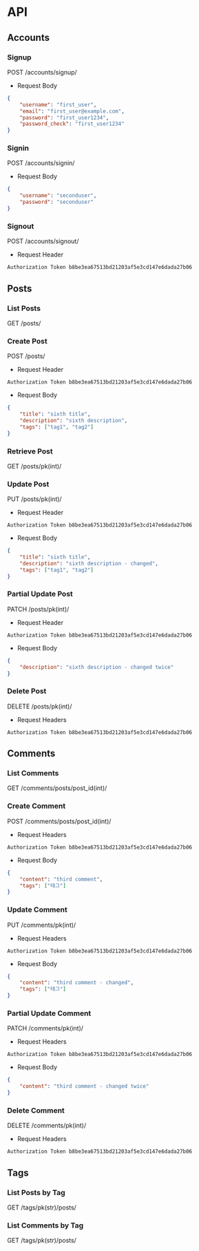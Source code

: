 # API

## Accounts
### Signup

POST /accounts/signup/

- Request Body

```json
{
    "username": "first_user",
    "email": "first_user@example.com",
    "password": "first_user1234",
    "password_check": "first_user1234"
}
```

### Signin

POST /accounts/signin/

- Request Body

```json
{
    "username": "seconduser",
    "password": "seconduser"
}
```

### Signout
POST /accounts/signout/

- Request Header

```
Authorization Token b8be3ea67513bd21203af5e3cd147e6dada27b06
```


## Posts
### List Posts
GET /posts/


### Create Post
POST /posts/
- Request Header
```
Authorization Token b8be3ea67513bd21203af5e3cd147e6dada27b06
```

- Request Body
```json
{
    "title": "sixth title",
    "description": "sixth description",
    "tags": ["tag1", "tag2"]
}
```

### Retrieve Post
GET /posts/pk(int)/


### Update Post
PUT /posts/pk(int)/
- Request Header
```
Authorization Token b8be3ea67513bd21203af5e3cd147e6dada27b06
```

- Request Body
```json
{
    "title": "sixth title",
    "description": "sixth description - changed",
    "tags": ["tag1", "tag2"]
}
```

### Partial Update Post
PATCH /posts/pk(int)/
- Request Header
```
Authorization Token b8be3ea67513bd21203af5e3cd147e6dada27b06
```

- Request Body
```json
{
    "description": "sixth description - changed twice"
}
```

### Delete Post
DELETE /posts/pk(int)/
- Request Headers

```
Authorization Token b8be3ea67513bd21203af5e3cd147e6dada27b06
```

## Comments
### List Comments
GET /comments/posts/post_id(int)/

### Create Comment
POST /comments/posts/post_id(int)/
- Request Headers

```
Authorization Token b8be3ea67513bd21203af5e3cd147e6dada27b06
```

- Request Body
```json
{
    "content": "third comment",
    "tags": ["태그"]
}
```

### Update Comment
PUT /comments/pk(int)/
- Request Headers

```
Authorization Token b8be3ea67513bd21203af5e3cd147e6dada27b06
```

- Request Body
```json
{
    "content": "third comment - changed",
    "tags": ["태그"]
}
```

### Partial Update Comment
PATCH /comments/pk(int)/
- Request Headers

```
Authorization Token b8be3ea67513bd21203af5e3cd147e6dada27b06
```

- Request Body
```json
{
    "content": "third comment - changed twice"
}
```

### Delete Comment
DELETE /comments/pk(int)/
- Request Headers

```
Authorization Token b8be3ea67513bd21203af5e3cd147e6dada27b06
```

## Tags
### List Posts by Tag
GET /tags/pk(str)/posts/


### List Comments by Tag
GET /tags/pk(str)/posts/
